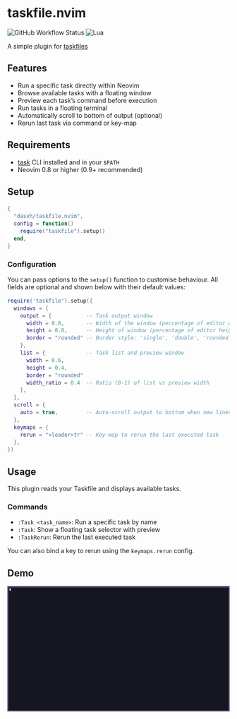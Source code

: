 # taskfile.nvim

![GitHub Workflow Status](https://img.shields.io/github/actions/workflow/status/dasvh/taskfile.nvim/lint-test.yml?branch=main&style=for-the-badge)
![Lua](https://img.shields.io/badge/Made%20with%20Lua-blueviolet.svg?style=for-the-badge&logo=lua)

A simple plugin for [taskfiles](https://taskfile.dev/)

## Features

- Run a specific task directly within Neovim
- Browse available tasks with a floating window
- Preview each task’s command before execution
- Run tasks in a floating terminal
- Automatically scroll to bottom of output (optional)
- Rerun last task via command or key-map

## Requirements

- [task](https://taskfile.dev/#/installation) CLI installed and in your `$PATH`
- Neovim 0.8 or higher (0.9+ recommended)

## Setup

```lua
{
  "dasvh/taskfile.nvim",
  config = function()
    require("taskfile").setup()
  end,
}
```

### Configuration

You can pass options to the `setup()` function to customise behaviour.
All fields are optional and shown below with their default values:

```lua
require('taskfile').setup({
  windows = {
    output = {           -- Task output window
      width = 0.8,       -- Width of the window (percentage of editor width)
      height = 0.8,      -- Height of window (percentage of editor height)
      border = "rounded" -- Border style: 'single', 'double', 'rounded', etc.
    },
    list = {             -- Task list and preview window
      width = 0.6,
      height = 0.4,
      border = "rounded"
      width_ratio = 0.4  -- Ratio (0-1) of list vs preview width
    },
  },
  scroll = {
    auto = true,         -- Auto-scroll output to bottom when new lines are printed
  },
  keymaps = {
    rerun = "<leader>tr" -- Key-map to rerun the last executed task
  },
})
```

## Usage

This plugin reads your Taskfile and displays available tasks.

### Commands

- `:Task <task_name>`: Run a specific task by name
- `:Task`: Show a floating task selector with preview
- `:TaskRerun`: Rerun the last executed task

You can also bind a key to rerun using the `keymaps.rerun` config.

<!-- panvimdoc-ignore-start -->

## Demo

![Demo GIF](./demo/demo.gif)

<!-- panvimdoc-ignore-end -->
